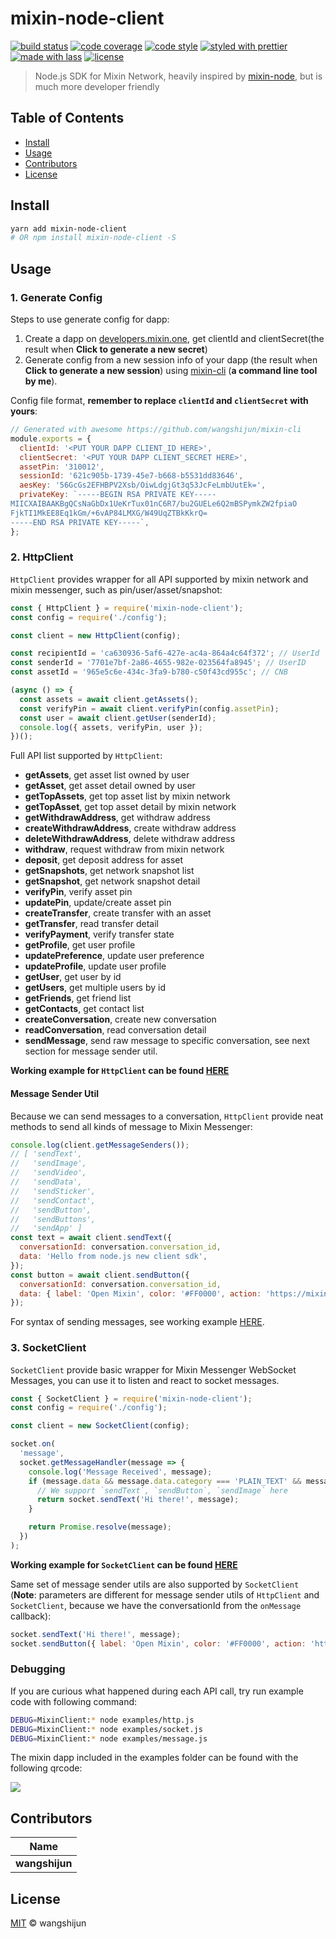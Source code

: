 # mixin-node-client

[![build status](https://img.shields.io/travis/wangshijun/mixin-node-sdk.svg)](https://travis-ci.org/wangshijun/mixin-node-sdk)
[![code coverage](https://img.shields.io/codecov/c/github/wangshijun/mixin-node-sdk.svg)](https://codecov.io/gh/wangshijun/mixin-node-sdk)
[![code style](https://img.shields.io/badge/code_style-XO-5ed9c7.svg)](https://github.com/sindresorhus/xo)
[![styled with prettier](https://img.shields.io/badge/styled_with-prettier-ff69b4.svg)](https://github.com/prettier/prettier)
[![made with lass](https://img.shields.io/badge/made_with-lass-95CC28.svg)](https://lass.js.org)
[![license](https://img.shields.io/github/license/wangshijun/mixin-node-sdk.svg)](LICENSE)

> Node.js SDK for Mixin Network, heavily inspired by [mixin-node](https://www.npmjs.com/package/mixin-node), but is much more developer friendly

## Table of Contents

- [Install](#install)
- [Usage](#usage)
- [Contributors](#contributors)
- [License](#license)

## Install

```sh
yarn add mixin-node-client
# OR npm install mixin-node-client -S
```

## Usage

### 1. Generate Config

Steps to use generate config for dapp:

1. Create a dapp on [developers.mixin.one](https://developers.mixin.one), get clientId and clientSecret(the result when **Click to generate a new secret**)
2. Generate config from a new session info of your dapp (the result when **Click to generate a new session**) using [mixin-cli](https://github.com/wangshijun/mixin-cli) (**a command line tool by me**).

Config file format, **remember to replace `clientId` and `clientSecret` with yours**:

```javascript
// Generated with awesome https://github.com/wangshijun/mixin-cli
module.exports = {
  clientId: '<PUT YOUR DAPP CLIENT_ID HERE>',
  clientSecret: '<PUT YOUR DAPP CLIENT_SECRET HERE>',
  assetPin: '310012',
  sessionId: '621c905b-1739-45e7-b668-b5531dd83646',
  aesKey: '56GcGs2EFHBPV2Xsb/OiwLdgjGt3q53JcFeLmbUutEk=',
  privateKey: `-----BEGIN RSA PRIVATE KEY-----
MIICXAIBAAKBgQCsNaGbDx1UeKrTux01nC6R7/bu2GUELe6Q2mBSPymkZW2fpiaO
FjkTI1MkEE8Eq1kGm/+6vAP84LMXG/W49UqZTBkKkrQ=
-----END RSA PRIVATE KEY-----`,
};
```

### 2. HttpClient

`HttpClient` provides wrapper for all API supported by mixin network and mixin messenger, such as pin/user/asset/snapshot:

```javascript
const { HttpClient } = require('mixin-node-client');
const config = require('./config');

const client = new HttpClient(config);

const recipientId = 'ca630936-5af6-427e-ac4a-864a4c64f372'; // UserId
const senderId = '7701e7bf-2a86-4655-982e-023564fa8945'; // UserID
const assetId = '965e5c6e-434c-3fa9-b780-c50f43cd955c'; // CNB

(async () => {
  const assets = await client.getAssets();
  const verifyPin = await client.verifyPin(config.assetPin);
  const user = await client.getUser(senderId);
  console.log({ assets, verifyPin, user });
})();
```

Full API list supported by `HttpClient`:

- **getAssets**, get asset list owned by user
- **getAsset**, get asset detail owned by user
- **getTopAssets**, get top asset list by mixin network
- **getTopAsset**, get top asset detail by mixin network
- **getWithdrawAddress**, get withdraw address
- **createWithdrawAddress**, create withdraw address
- **deleteWithdrawAddress**, delete withdraw address
- **withdraw**, request withdraw from mixin network
- **deposit**, get deposit address for asset
- **getSnapshots**, get network snapshot list
- **getSnapshot**, get network snapshot detail
- **verifyPin**, verify asset pin
- **updatePin**, update/create asset pin
- **createTransfer**, create transfer with an asset
- **getTransfer**, read transfer detail
- **verifyPayment**, verify transfer state
- **getProfile**, get user profile
- **updatePreference**, update user preference
- **updateProfile**, update user profile
- **getUser**, get user by id
- **getUsers**, get multiple users by id
- **getFriends**, get friend list
- **getContacts**, get contact list
- **createConversation**, create new conversation
- **readConversation**, read conversation detail
- **sendMessage**, send raw message to specific conversation, see next section for message sender util.

**Working example for `HttpClient` can be found [HERE](./examples/http.js)**

#### Message Sender Util

Because we can send messages to a conversation, `HttpClient` provide neat methods to send all kinds of message to Mixin Messenger:

```javascript
console.log(client.getMessageSenders());
// [ 'sendText',
//   'sendImage',
//   'sendVideo',
//   'sendData',
//   'sendSticker',
//   'sendContact',
//   'sendButton',
//   'sendButtons',
//   'sendApp' ]
const text = await client.sendText({
  conversationId: conversation.conversation_id,
  data: 'Hello from node.js new client sdk',
});
const button = await client.sendButton({
  conversationId: conversation.conversation_id,
  data: { label: 'Open Mixin', color: '#FF0000', action: 'https://mixin.one' },
});
```

For syntax of sending messages, see working example [HERE](./examples/message.js).

### 3. SocketClient

`SocketClient` provide basic wrapper for Mixin Messenger WebSocket Messages, you can use it to listen and react to socket messages.

```javascript
const { SocketClient } = require('mixin-node-client');
const config = require('./config');

const client = new SocketClient(config);

socket.on(
  'message',
  socket.getMessageHandler(message => {
    console.log('Message Received', message);
    if (message.data && message.data.category === 'PLAIN_TEXT' && message.data.data.toLowerCase() === 'hi') {
      // We support `sendText`, `sendButton`, `sendImage` here
      return socket.sendText('Hi there!', message);
    }

    return Promise.resolve(message);
  })
);
```

**Working example for `SocketClient` can be found [HERE](./examples/socket.js)**

Same set of message sender utils are also supported by `SocketClient` (**Note**: parameters are different for message sender utils of `HttpClient` and `SocketClient`, because we have the conversationId from the `onMessage` callback):

```javascript
socket.sendText('Hi there!', message);
socket.sendButton({ label: 'Open Mixin', color: '#FF0000', action: 'https://mixin.one' }, message);
```

### Debugging

If you are curious what happened during each API call, try run example code with following command:

```bash
DEBUG=MixinClient:* node examples/http.js
DEBUG=MixinClient:* node examples/socket.js
DEBUG=MixinClient:* node examples/message.js
```

The mixin dapp included in the examples folder can be found with the following qrcode:

![](./examples/qrcode.png)

## Contributors

| Name           |
| -------------- |
| **wangshijun** |

## License

[MIT](LICENSE) © wangshijun
